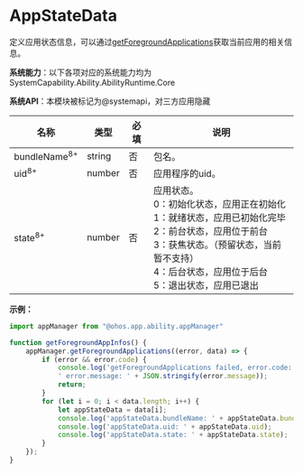 # AppStateData

定义应用状态信息，可以通过[getForegroundApplications](js-apis-app-ability-appManager.md#appmanagergetforegroundapplications)获取当前应用的相关信息。

**系统能力**：以下各项对应的系统能力均为SystemCapability.Ability.AbilityRuntime.Core

**系统API**：本模块被标记为@systemapi，对三方应用隐藏

| 名称                      | 类型   | 必填  | 说明       |
| ------------------------- | ------ | ---- | --------- |
| bundleName<sup>8+</sup>   | string | 否   | 包名。     |
| uid<sup>8+</sup>          | number | 否   | 应用程序的uid。   |
| state<sup>8+</sup>        | number | 否   | 应用状态。<br>0：初始化状态，应用正在初始化<br>1：就绪状态，应用已初始化完毕<br>2：前台状态，应用位于前台<br>3：获焦状态。（预留状态，当前暂不支持）<br>4：后台状态，应用位于后台<br>5：退出状态，应用已退出 |

**示例：**

```ts
import appManager from "@ohos.app.ability.appManager"

function getForegroundAppInfos() {
    appManager.getForegroundApplications((error, data) => {
        if (error && error.code) {
            console.log('getForegroundApplications failed, error.code: ' + JSON.stringify(error.code) +
            ' error.message: ' + JSON.stringify(error.message));
            return;
        }
        for (let i = 0; i < data.length; i++) {
            let appStateData = data[i];
            console.log('appStateData.bundleName: ' + appStateData.bundleName);
            console.log('appStateData.uid: ' + appStateData.uid);
            console.log('appStateData.state: ' + appStateData.state);
        }
    });
}
```
